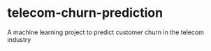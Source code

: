# telecom-churn-prediction
A machine learning project to predict customer churn in the telecom industry

